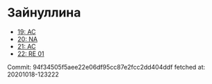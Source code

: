 # Зайнуллина
- [19: AC](19.md)
- [20: NA](20.md)
- [21: AC](21.md)
- [22: RE 01](22.md)

Commit: 94f34505f5aee22e06df95cc87e2fcc2dd404ddf
 fetched at: 20201018-123222
